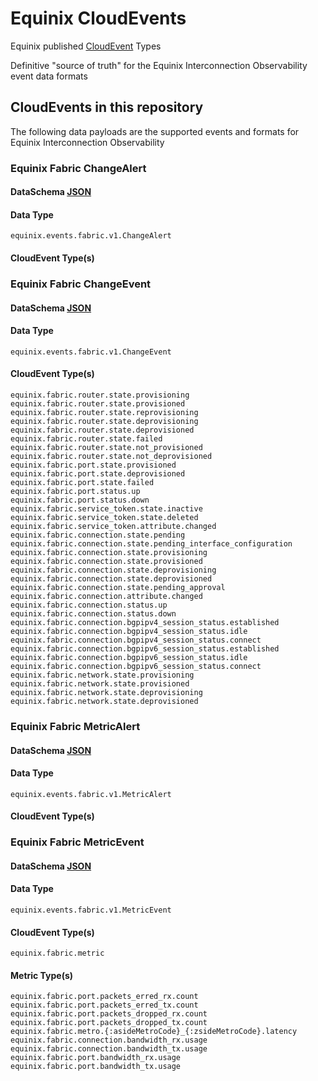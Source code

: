 # Equinix CloudEvents

Equinix published [CloudEvent](https://cloudevents.io/) Types

Definitive "source of truth" for the Equinix Interconnection Observability event data formats

## CloudEvents in this repository

The following data payloads are the supported events and formats for Equinix Interconnection Observability

<!-- CATALOG_GENERATION_START -->
### Equinix Fabric ChangeAlert
#### DataSchema [JSON](https://equinix.github.io/equinix-cloudevents/jsonschema/equinix/fabric/v1/ChangeAlert.json)
#### Data Type
`equinix.events.fabric.v1.ChangeAlert`
#### CloudEvent Type(s)


### Equinix Fabric ChangeEvent
#### DataSchema [JSON](https://equinix.github.io/equinix-cloudevents/jsonschema/equinix/fabric/v1/ChangeEvent.json)
#### Data Type
`equinix.events.fabric.v1.ChangeEvent`
#### CloudEvent Type(s)
`equinix.fabric.router.state.provisioning`<br>
`equinix.fabric.router.state.provisioned`<br>
`equinix.fabric.router.state.reprovisioning`<br>
`equinix.fabric.router.state.deprovisioning`<br>
`equinix.fabric.router.state.deprovisioned`<br>
`equinix.fabric.router.state.failed`<br>
`equinix.fabric.router.state.not_provisioned`<br>
`equinix.fabric.router.state.not_deprovisioned`<br>
`equinix.fabric.port.state.provisioned`<br>
`equinix.fabric.port.state.deprovisioned`<br>
`equinix.fabric.port.state.failed`<br>
`equinix.fabric.port.status.up`<br>
`equinix.fabric.port.status.down`<br>
`equinix.fabric.service_token.state.inactive`<br>
`equinix.fabric.service_token.state.deleted`<br>
`equinix.fabric.service_token.attribute.changed`<br>
`equinix.fabric.connection.state.pending`<br>
`equinix.fabric.connection.state.pending_interface_configuration`<br>
`equinix.fabric.connection.state.provisioning`<br>
`equinix.fabric.connection.state.provisioned`<br>
`equinix.fabric.connection.state.deprovisioning`<br>
`equinix.fabric.connection.state.deprovisioned`<br>
`equinix.fabric.connection.state.pending_approval`<br>
`equinix.fabric.connection.attribute.changed`<br>
`equinix.fabric.connection.status.up`<br>
`equinix.fabric.connection.status.down`<br>
`equinix.fabric.connection.bgpipv4_session_status.established`<br>
`equinix.fabric.connection.bgpipv4_session_status.idle`<br>
`equinix.fabric.connection.bgpipv4_session_status.connect`<br>
`equinix.fabric.connection.bgpipv6_session_status.established`<br>
`equinix.fabric.connection.bgpipv6_session_status.idle`<br>
`equinix.fabric.connection.bgpipv6_session_status.connect`<br>
`equinix.fabric.network.state.provisioning`<br>
`equinix.fabric.network.state.provisioned`<br>
`equinix.fabric.network.state.deprovisioning`<br>
`equinix.fabric.network.state.deprovisioned`

### Equinix Fabric MetricAlert
#### DataSchema [JSON](https://equinix.github.io/equinix-cloudevents/jsonschema/equinix/fabric/v1/MetricAlert.json)
#### Data Type
`equinix.events.fabric.v1.MetricAlert`
#### CloudEvent Type(s)


### Equinix Fabric MetricEvent
#### DataSchema [JSON](https://equinix.github.io/equinix-cloudevents/jsonschema/equinix/fabric/v1/MetricEvent.json)
#### Data Type
`equinix.events.fabric.v1.MetricEvent`
#### CloudEvent Type(s)
`equinix.fabric.metric`
#### Metric Type(s)
`equinix.fabric.port.packets_erred_rx.count`<br>
`equinix.fabric.port.packets_erred_tx.count`<br>
`equinix.fabric.port.packets_dropped_rx.count`<br>
`equinix.fabric.port.packets_dropped_tx.count`<br>
`equinix.fabric.metro.{:asideMetroCode}_{:zsideMetroCode}.latency`<br>
`equinix.fabric.connection.bandwidth_rx.usage`<br>
`equinix.fabric.connection.bandwidth_tx.usage`<br>
`equinix.fabric.port.bandwidth_rx.usage`<br>
`equinix.fabric.port.bandwidth_tx.usage`
<!-- CATALOG_GENERATION_END -->
